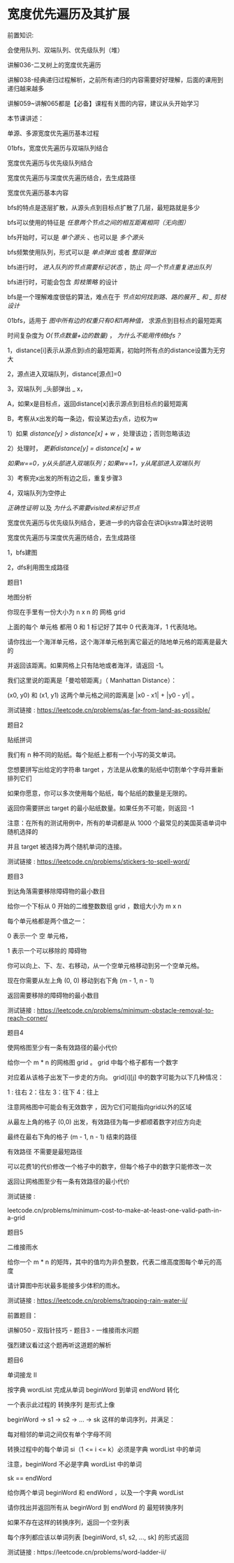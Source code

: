# 宽度优先遍历及其扩展

前置知识:

会使用队列、双端队列、优先级队列（堆）

讲解036\-二叉树上的宽度优先遍历

讲解038\-经典递归过程解析，之前所有递归的内容需要好好理解，后面的课用到递归越来越多

讲解059~讲解065都是【必备】课程有关图的内容，建议从头开始学习

本节课讲述：

单源、多源宽度优先遍历基本过程

01bfs，宽度优先遍历与双端队列结合

宽度优先遍历与优先级队列结合

宽度优先遍历与深度优先遍历结合，去生成路径

宽度优先遍历基本内容

bfs的特点是逐层扩散，从源头点到目标点扩散了几层，最短路就是多少

bfs可以使用的特征是  _任意两个节点之间的相互距离相同（无向图）_

bfs开始时，可以是  _单个源头_ 、也可以是  _多个源头_

bfs频繁使用队列，形式可以是  _单点弹出_  或者  _整层弹出_

bfs进行时， _进入队列的节点需要标记状态_ ，防止  _同一个节点重复进出队列_

bfs进行时，可能会包含  _剪枝策略_  的设计

bfs是一个理解难度很低的算法，难点在于  _节点如何找到路、路的展开 _ 和 _ 剪枝设计_

01bfs，适用于  _图中所有边的权重只有0和1两种值，_ 求源点到目标点的最短距离

时间复杂度为  _O\(节点数量\+边的数量\)_ ， _为什么不能用传统bfs？_

1，distance\[i\]表示从源点到i点的最短距离，初始时所有点的distance设置为无穷大

2，源点进入双端队列，distance\[源点\]=0

3，双端队列  _头部弹出 _ x，

A，如果x是目标点，返回distance\[x\]表示源点到目标点的最短距离

B，考察从x出发的每一条边，假设某边去y点，边权为w

1）如果  _distance\[y\] > distance\[x\] \+ w_ ，处理该边；否则忽略该边

2）处理时， _更新distance\[y\] = distance\[x\] \+ w_

_如果w==0，y从头部进入双端队列；如果w==1，y从尾部进入双端队列_

3）考察完x出发的所有边之后，重复步骤3

4，双端队列为空停止

_正确性证明_  以及  _为什么不需要visited来标记节点_

宽度优先遍历与优先级队列结合，更进一步的内容会在讲Dijkstra算法时说明

宽度优先遍历与深度优先遍历结合，去生成路径

1，bfs建图

2，dfs利用图生成路径

题目1

地图分析

你现在手里有一份大小为 n x n 的 网格 grid

上面的每个 单元格 都用 0 和 1 标记好了其中 0 代表海洋，1 代表陆地。

请你找出一个海洋单元格，这个海洋单元格到离它最近的陆地单元格的距离是最大的

并返回该距离。如果网格上只有陆地或者海洋，请返回 \-1。

我们这里说的距离是「曼哈顿距离」（ Manhattan Distance）：

\(x0\, y0\) 和 \(x1\, y1\) 这两个单元格之间的距离是 |x0 \- x1| \+ |y0 \- y1| 。

测试链接 : [https://leetcode\.cn/problems/as\-far\-from\-land\-as\-possible/](https://leetcode.cn/problems/as-far-from-land-as-possible/)

题目2

贴纸拼词

我们有 n 种不同的贴纸。每个贴纸上都有一个小写的英文单词。

您想要拼写出给定的字符串 target ，方法是从收集的贴纸中切割单个字母并重新排列它们

如果你愿意，你可以多次使用每个贴纸，每个贴纸的数量是无限的。

返回你需要拼出 target 的最小贴纸数量。如果任务不可能，则返回 \-1

注意：在所有的测试用例中，所有的单词都是从 1000 个最常见的美国英语单词中随机选择的

并且 target 被选择为两个随机单词的连接。

测试链接 : [https://leetcode\.cn/problems/stickers\-to\-spell\-word/](https://leetcode.cn/problems/stickers-to-spell-word/)

题目3

到达角落需要移除障碍物的最小数目

给你一个下标从 0 开始的二维整数数组 grid ，数组大小为 m x n

每个单元格都是两个值之一：

0 表示一个 空 单元格，

1 表示一个可以移除的 障碍物

你可以向上、下、左、右移动，从一个空单元格移动到另一个空单元格。

现在你需要从左上角 \(0\, 0\) 移动到右下角 \(m \- 1\, n \- 1\)

返回需要移除的障碍物的最小数目

测试链接 : [https://leetcode\.cn/problems/minimum\-obstacle\-removal\-to\-reach\-corner/](https://leetcode.cn/problems/minimum-obstacle-removal-to-reach-corner/)

题目4

使网格图至少有一条有效路径的最小代价

给你一个 m \* n 的网格图 grid 。 grid 中每个格子都有一个数字

对应着从该格子出发下一步走的方向。 grid\[i\]\[j\] 中的数字可能为以下几种情况：

1 : 往右   2：往左   3：往下   4：往上

注意网格图中可能会有无效数字 ，因为它们可能指向grid以外的区域

从最左上角的格子 \(0\,0\) 出发，有效路径为每一步都顺着数字对应方向走

最终在最右下角的格子 \(m \- 1\, n \- 1\) 结束的路径

有效路径 不需要是最短路径

可以花费1的代价修改一个格子中的数字，但每个格子中的数字只能修改一次

返回让网格图至少有一条有效路径的最小代价

测试链接 :

leetcode\.cn/problems/minimum\-cost\-to\-make\-at\-least\-one\-valid\-path\-in\-a\-grid

题目5

二维接雨水

给你一个 m \* n 的矩阵，其中的值均为非负整数，代表二维高度图每个单元的高度

请计算图中形状最多能接多少体积的雨水。

测试链接 : [https://leetcode\.cn/problems/trapping\-rain\-water\-ii/](https://leetcode.cn/problems/trapping-rain-water-ii/)

前置题目：

讲解050 \- 双指针技巧 \- 题目3 \- 一维接雨水问题

强烈建议看过这个题再听这道题的解析

题目6

单词接龙 II

按字典 wordList 完成从单词 beginWord 到单词 endWord 转化

一个表示此过程的 转换序列 是形式上像

beginWord \-> s1 \-> s2 \-> \.\.\. \-> sk 这样的单词序列，并满足：

每对相邻的单词之间仅有单个字母不同

转换过程中的每个单词 si（1 <= i <= k）必须是字典 wordList 中的单词

注意，beginWord 不必是字典 wordList 中的单词

sk == endWord

给你两个单词 beginWord 和 endWord ，以及一个字典 wordList

请你找出并返回所有从 beginWord 到 endWord 的 最短转换序列

如果不存在这样的转换序列，返回一个空列表

每个序列都应该以单词列表 \[beginWord\, s1\, s2\, \.\.\.\, sk\] 的形式返回

测试链接 : https://leetcode\.cn/problems/word\-ladder\-ii/

